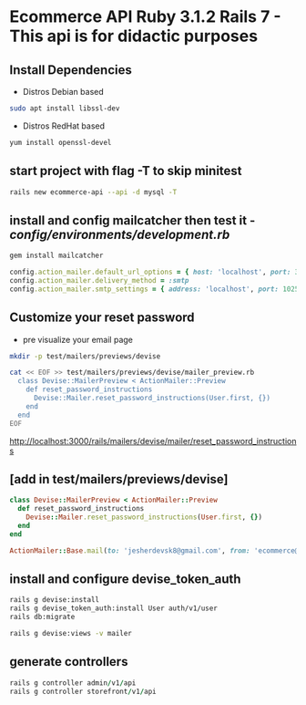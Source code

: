 # Ecommerce API Ruby 3.1.2 Rails 7 - This api is for didactic purposes

## Install Dependencies

- Distros Debian based

```bash
sudo apt install libssl-dev
```

- Distros RedHat based

```bash
yum install openssl-devel
```

## start project with flag -T to skip minitest

```bash
rails new ecommerce-api --api -d mysql -T
```

## install and config mailcatcher then test it - _config/environments/development.rb_

```ruby
gem install mailcatcher

config.action_mailer.default_url_options = { host: 'localhost', port: 3000 }
config.action_mailer.delivery_method = :smtp
config.action_mailer.smtp_settings = { address: 'localhost', port: 1025 }
```

## Customize your reset password

- pre visualize your email page

```bash
mkdir -p test/mailers/previews/devise

cat << EOF >> test/mailers/previews/devise/mailer_preview.rb
  class Devise::MailerPreview < ActionMailer::Preview
    def reset_password_instructions
      Devise::Mailer.reset_password_instructions(User.first, {})
    end
  end
EOF
```

[http://localhost:3000/rails/mailers/devise/mailer/reset_password_instructions](http://localhost:3000/rails/mailers/devise/mailer/reset_password_instructions)

## [add in test/mailers/previews/devise]
```ruby
class Devise::MailerPreview < ActionMailer::Preview
  def reset_password_instructions
    Devise::Mailer.reset_password_instructions(User.first, {})
  end
end
```

```ruby
ActionMailer::Base.mail(to: 'jesherdevsk8@gmail.com', from: 'ecommerce@test.com', subject: 'Apenas Testando', body: 'xD').deliver_now!
```

## install and configure devise_token_auth

```bash
rails g devise:install
rails g devise_token_auth:install User auth/v1/user
rails db:migrate

rails g devise:views -v mailer
```

## generate controllers

```ruby
rails g controller admin/v1/api
rails g controller storefront/v1/api
```